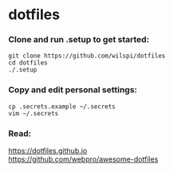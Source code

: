 # dotfiles

### Clone and run .setup to get started:  
```
git clone https://github.com/wilspi/dotfiles
cd dotfiles
./.setup
```


### Copy and edit personal settings:  
```
cp .secrets.example ~/.secrets
vim ~/.secrets
```


### Read:  
https://dotfiles.github.io  
https://github.com/webpro/awesome-dotfiles  
